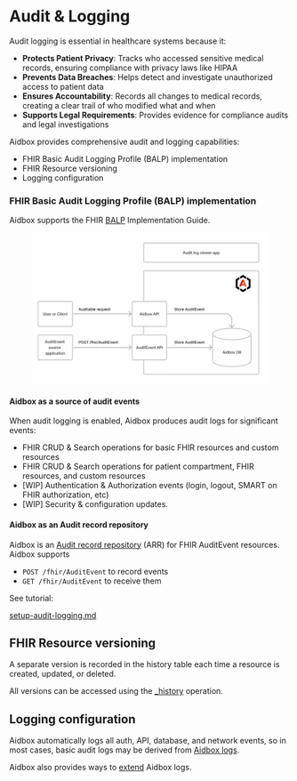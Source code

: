 # Audit & Logging

Audit logging is essential in healthcare systems because it:

* **Protects Patient Privacy**: Tracks who accessed sensitive medical records, ensuring compliance with privacy laws like HIPAA
* **Prevents Data Breaches**: Helps detect and investigate unauthorized access to patient data
* **Ensures Accountability**: Records all changes to medical records, creating a clear trail of who modified what and when
* **Supports Legal Requirements**: Provides evidence for compliance audits and legal investigations

Aidbox provides comprehensive audit and logging capabilities:

* FHIR Basic Audit Logging Profile (BALP) implementation
* FHIR Resource versioning
* Logging configuration

### FHIR Basic Audit Logging Profile (BALP) implementation

Aidbox supports the FHIR [BALP](https://profiles.ihe.net/ITI/BALP/index.html) Implementation Guide.

<figure><img src="../../.gitbook/assets/image (175).png" alt=""><figcaption></figcaption></figure>

#### Aidbox as a source of audit events

When audit logging is enabled, Aidbox produces audit logs for significant events:

* FHIR CRUD & Search operations for basic FHIR resources and custom resources
* FHIR CRUD & Search operations for patient compartment, FHIR resources, and custom resources
* \[WIP] Authentication & Authorization events (login, logout, SMART on FHIR authorization, etc)
* \[WIP] Security & configuration updates.

#### Aidbox as an Audit record repository

Aidbox is an [Audit record repository](https://profiles.ihe.net/ITI/TF/Volume1/ch-9.html#9.1.1.3) (ARR) for FHIR AuditEvent resources. Aidbox supports

* `POST /fhir/AuditEvent` to record events&#x20;
* `GET /fhir/AuditEvent` to receive them



See tutorial:

[setup-audit-logging.md](../../readme-1/readme-1-1/setup-audit-logging.md "mention")

## FHIR Resource versioning

A separate version is recorded in the history table each time a resource is created, updated, or deleted.

All versions can be accessed using the [\_history](../../api/rest-api/history-1.md) operation.

## Logging configuration

Aidbox automatically logs all auth, API, database, and network events, so in most cases, basic audit logs may be derived from [Aidbox logs](../observability/logging-and-audit/).

Aidbox also provides ways to [extend](../observability/logging-and-audit/extending-access-logs.md) Aidbox logs.

